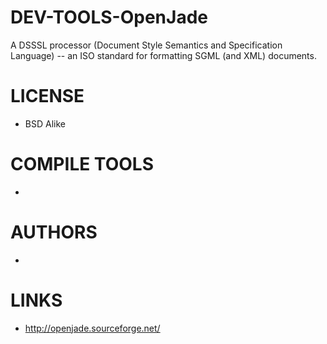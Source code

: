 DEV-TOOLS-OpenJade
==================

A DSSSL processor (Document Style Semantics and Specification Language) -- an ISO standard for formatting SGML (and XML) documents.

LICENSE
===============
* BSD Alike

COMPILE TOOLS
===============
* 
 
AUTHORS
===============
* 

LINKS
===============
* http://openjade.sourceforge.net/
